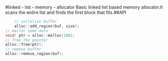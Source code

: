 #linked - list - memory - allocator
Basic linked list based memory allocator.It scans the entire list and finds the first block that fits.##API 
```c++
    // initalize buffer
    alloc::add_region(buf, size);
// malloc some data
void* ptr = alloc::malloc(100);
// free the pointer
alloc::free(ptr);
// remove buffer
alloc::remove_region(buf);
```
